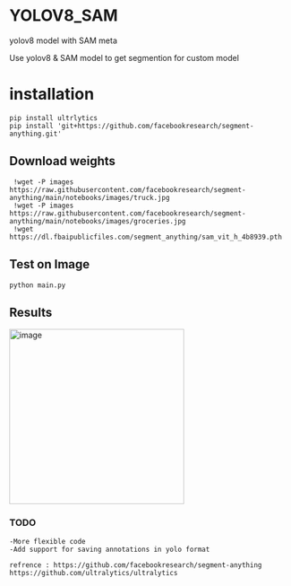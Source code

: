 # YOLOV8_SAM
yolov8 model with SAM meta


Use yolov8 & SAM model to get segmention for custom model


# installation

```
pip install ultrlytics
pip install 'git+https://github.com/facebookresearch/segment-anything.git'

```

## Download weights 
```
 !wget -P images https://raw.githubusercontent.com/facebookresearch/segment-anything/main/notebooks/images/truck.jpg
 !wget -P images https://raw.githubusercontent.com/facebookresearch/segment-anything/main/notebooks/images/groceries.jpg       
 !wget https://dl.fbaipublicfiles.com/segment_anything/sam_vit_h_4b8939.pth
```

## Test on Image

```
python main.py
```


## Results
<img width="312" alt="image" src="https://user-images.githubusercontent.com/62583018/232183468-d1abeb02-43d0-471a-9fce-e0e40eac69a5.png">



### TODO

```
-More flexible code
-Add support for saving annotations in yolo format
```

```
refrence : https://github.com/facebookresearch/segment-anything
https://github.com/ultralytics/ultralytics
````
